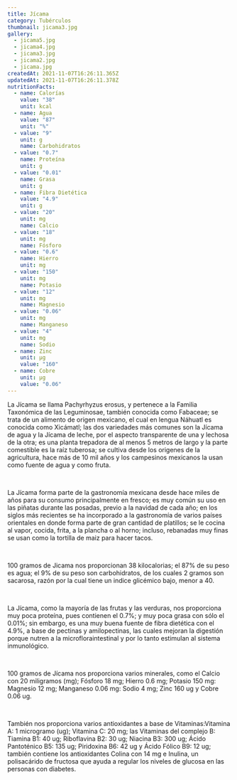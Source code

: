 ```yaml
---
title: Jícama
category: Tubérculos
thumbnail: jicama3.jpg
gallery:
  - jicama5.jpg
  - jicama4.jpg
  - jicama3.jpg
  - jicama2.jpg
  - jicama.jpg
createdAt: 2021-11-07T16:26:11.365Z
updatedAt: 2021-11-07T16:26:11.378Z
nutritionFacts:
  - name: Calorías
    value: "38"
    unit: kcal
  - name: Agua
    value: "87"
    unit: "%"
  - value: "9"
    unit: g
    name: Carbohidratos
  - value: "0.7"
    name: Proteína
    unit: g
  - value: "0.01"
    name: Grasa
    unit: g
  - name: Fibra Dietética
    value: "4.9"
    unit: g
  - value: "20"
    unit: mg
    name: Calcio
  - value: "18"
    unit: mg
    name: Fósforo
  - value: "0.6"
    name: Hierro
    unit: mg
  - value: "150"
    unit: mg
    name: Potasio
  - value: "12"
    unit: mg
    name: Magnesio
  - value: "0.06"
    unit: mg
    name: Manganeso
  - value: "4"
    unit: mg
    name: Sodio
  - name: Zinc
    unit: µg
    value: "160"
  - name: Cobre
    unit: µg
    value: "0.06"
---
```

La Jícama se llama Pachyrhyzus erosus, y pertenece a la Familia Taxonómica de las Leguminosae, también conocida como Fabaceae; se trata de un alimento de origen mexicano, el cual en lengua Náhuatl es conocida como Xicámatl; las dos variedades más comunes son la Jícama de agua y la Jícama de leche, por el aspecto transparente de una y lechosa de la otra; es una planta trepadora de al menos 5 metros de largo y la parte comestible es la raíz tuberosa; se cultiva desde los origenes de la agricultura, hace más de 10 mil años y los campesinos mexicanos la usan como fuente de agua y como fruta.

<br/>

La Jícama forma parte de la gastronomía mexicana desde hace miles de años para su consumo principalmente en fresco; es muy común su uso en las piñatas durante las posadas, previo a la navidad de cada año; en los siglos más recientes se ha incorporado a la gastronomía de varios países orientales en donde forma parte de gran cantidad de platillos; se le cocina al vapor, cocida, frita, a la plancha o al horno; incluso, rebanadas muy finas se usan como la tortilla de maiz para hacer tacos.

<br/>

100 gramos de Jicama nos proporcionan 38 kilocalorias; el 87% de su peso es agua; el 9% de su peso son carbohidratos, de los cuales 2 gramos son sacarosa, razón por la cual tiene un indice glicémico bajo, menor a 40.

<br/>

La Jícama, como la mayoría de las frutas y las verduras, nos proporciona muy poca proteína, pues contienen el 0.7%; y muy poca grasa con sólo el 0.01%; sin embargo, es una muy buena fuente de fibra dietética con el 4.9%, a base de pectinas y amilopectinas, las cuales mejoran la digestión porque nutren a la microfloraintestinal y por lo tanto estimulan al sistema inmunológico.

<br/>

100 gramos de Jícama nos proporciona varios minerales, como el Calcio con 20 miligramos (mg); Fósforo 18 mg; Hierro 0.6 mg; Potasio 150 mg: Magnesio 12 mg; Manganeso 0.06 mg: Sodio 4 mg; Zinc 160 ug y Cobre 0.06 ug.

<br/>

También nos proporciona varios antioxidantes a base de Vitaminas:Vitamina A: 1 microgramo (ug); Vitamina C: 20 mg; las Vitaminas del complejo B: Tiamina B1: 40 ug; Riboflavina B2: 30 ug; Niacina B3: 300 ug; Ácido Pantoténico B5: 135 ug; Piridoxina B6: 42 ug y Ácido Fólico B9: 12 ug; también contiene los antioxidantes Colina con 14 mg e Inulina, un polisacárido de fructosa que ayuda a regular los niveles de glucosa en las personas con diabetes.